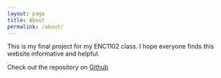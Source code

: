 ```yaml
---
layout: page
title: About
permalink: /about/
---
```


This is my final project for my ENC1102 class. I hope everyone finds this website informative and helpful.

Check out the repository on [Github](https://github.com/EricGoat/final.project)
